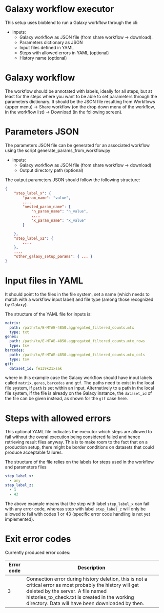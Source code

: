 # Galaxy workflow executor

This setup uses bioblend to run a Galaxy workflow through the cli:

- Inputs:
  - Galaxy workflow as JSON file (from share workflow -> download).
  - Parameters dictionary as JSON
  - Input files defined in YAML
  - Steps with allowed errors in YAML (optional)
  - History name (optional)

# Galaxy workflow

The workflow should be annotated with labels, ideally for all steps, but at least
for the steps where you want to be able to set parameters through the parameters
dictionary. It should be the JSON file resulting from Workflows (upper menu) -> Share workflow
(on the drop down menu of the workflow, in the workflow list) -> Download
(in the following screen).

# Parameters JSON

The parameters JSON file can be generated for an associated workflow using the script
generate_params_from_workflow.py

- Inputs:
    - Galaxy workflow as JSON file (from share workflow -> download)
    - Output directory path (optional)

The output parameters.JSON should follow the following structure:

```json
{
    "step_label_x": {
        "param_name": "value",
        ....
        "nested_param_name": {
            "n_param_name": "n_value",
            ....
            "x_param_name": "x_value"
        }

    },
    "step_label_x2": {
        ....
    },
    ....
    "other_galaxy_setup_params": { ... }
}
```

# Input files in YAML

It should point to the files in the file system, set a name (which needs to match
with a workflow input label) and file type (among those recognized by Galaxy).

The structure of the YAML file for inputs is:

```yaml
matrix:
  path: /path/to/E-MTAB-4850.aggregated_filtered_counts.mtx
  type: txt
genes:
  path: /path/to/E-MTAB-4850.aggregated_filtered_counts.mtx_rows
  type: tsv
barcodes:
  path: /path/to/E-MTAB-4850.aggregated_filtered_counts.mtx_cols
  type: tsv
gtf:
  dataset_id: fe139k21xsak
```

where in this example case the Galaxy workflow should have input labels called `matrix`,
`genes`, `barcodes` and `gtf`. The paths need to exist in the local file system, if `path` is set within an input. Alternatively to a path in the local file system, if the file is already on the Galaxy instance, the `dataset_id` of the file can be given instead, as shown for the `gtf` case here.

# Steps with allowed errors

This optional YAML file indicates the executor which steps are allowed to fail without the overal execution being considered
failed and hence retrieving result files anyway. This is to make room to the fact that on a production setup, there might
be border conditions on datasets that could produce acceptable failures.

The structure of the file relies on the labels for steps used in the workflow and parameters files

```yaml
step_label_x:
  - any
step_label_z:
  - 1
  - 43
```

The above example means that the step with label `step_label_x` can fail with any error code, whereas step with label
`step_label_z` will only be allowed to fail with codes 1 or 43 (specific error code handling is not yet implemented).

# Exit error codes

Currently produced error codes:

| Error code | Description |
|------------|-------------|
| 3          | Connection error during history deletion, this is not a critical error as most probably the history will get deleted by the server. A file named histories_to_check.txt is created in the working directory. Data will have been downloaded by then. |



